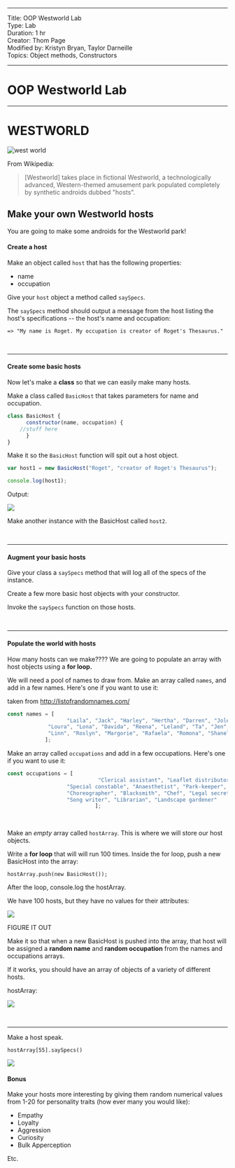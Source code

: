 
<hr>
Title: OOP Westworld Lab<br>
Type: Lab<br>
Duration: 1 hr<br>
Creator: Thom Page<br>
Modified by: Kristyn Bryan, Taylor Darneille<br>
Topics: Object methods, Constructors<br>
<hr>

# OOP Westworld Lab

---

# WESTWORLD

![west world](https://i.imgur.com/WXmau06.png)

From Wikipedia:

> [Westworld] takes place in fictional Westworld, a technologically advanced, Western-themed amusement park populated completely by synthetic androids dubbed "hosts". 


## Make your own Westworld hosts

You are going to make some androids for the Westworld park!

#### Create a host

Make an object called `host` that has the following properties:

* name
* occupation

Give your `host` object a method called `saySpecs`.

The `saySpecs` method should output a message from the host listing the host's specifications -- the host's name and occupation:

```
=> "My name is Roget. My occupation is creator of Roget's Thesaurus."
```

<br>
<hr>

#### Create some basic hosts

Now let's make a **class** so that we can easily make many hosts.

Make a class called `BasicHost` that takes parameters for name and occupation.

```javascript
class BasicHost {
      constructor(name, occupation) {
	//stuff here
      }	
}
```

Make it so the `BasicHost` function will spit out a host object.

```javascript
var host1 = new BasicHost("Roget", "creator of Roget's Thesaurus"); 
```

```javascript
console.log(host1);
```

Output:

![](https://i.imgur.com/BSerF4b.png)


Make another instance with the BasicHost called `host2`.

<br>
<hr>

#### Augment your basic hosts

Give your class a `saySpecs` method that will log all of the specs of the instance. 

Create a few more basic host objects with your constructor.

Invoke the `saySpecs` function on those hosts.

<br>
<hr>

#### Populate the world with hosts

How many hosts can we make???? We are going to populate an array with host objects using a **for loop.**

We will need a pool of names to draw from. Make an array called `names`, and add in a few names. Here's one if you want to use it:

taken from http://listofrandomnames.com/

```javascript
const names = [
			       "Laila", "Jack", "Harley", "Hertha", "Darren", "Jolene", 
             "Loura", "Lona", "Davida", "Reena", "Leland", "Ta", "Jen", 
             "Linn", "Roslyn", "Margorie", "Rafaela", "Romona", "Shanel", "Stan"
            ];
```
  
Make an array called `occupations` and add in a few occupations. Here's one if you want to use it:

```javascript
const occupations = [
					         "Clerical assistant", "Leaflet distributor", "Landowner",
                   "Special constable", "Anaesthetist", "Park-keeper", "Butler",
                   "Choreographer", "Blacksmith", "Chef", "Legal secretary",
                   "Song writer", "Librarian", "Landscape gardener"
					        ];
```

<br>

Make an _empty_ array called `hostArray`. This is where we will store our host objects.


Write a **for loop** that will will run 100 times.
Inside the for loop, push a new BasicHost into the array:

```
hostArray.push(new BasicHost());
```

After the loop, console.log the hostArray.

We have 100 hosts, but they have no values for their attributes:

![](https://i.imgur.com/3IZ5Vmb.png)


FIGURE IT OUT

Make it so that when a new BasicHost is pushed into the array, that host will be assigned a **random name** and **random occupation** from the names and occupations arrays.

If it works, you should have an array of objects of a variety of different hosts.

hostArray:

![](https://i.imgur.com/BKqT6H6.png)

<br>
<hr>

Make a host speak.

`hostArray[55].saySpecs()`

![](https://i.imgur.com/TSJIUzN.png)

#### Bonus

Make your hosts more interesting by giving them random numerical values from 1-20 for personality traits (how ever many you would like):

* Empathy
* Loyalty
* Aggression
* Curiosity
* Bulk Apperception

Etc.
